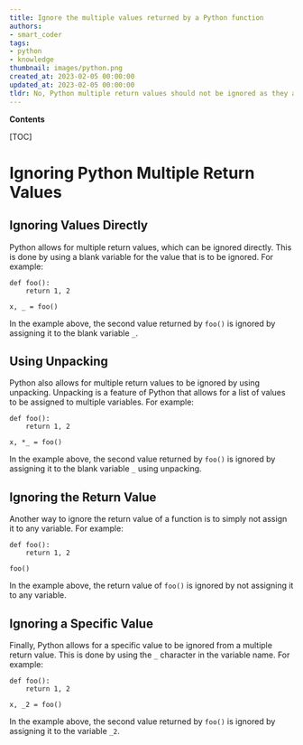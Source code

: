 ```yaml
---
title: Ignore the multiple values returned by a Python function
authors:
- smart_coder
tags:
- python
- knowledge
thumbnail: images/python.png
created_at: 2023-02-05 00:00:00
updated_at: 2023-02-05 00:00:00
tldr: No, Python multiple return values should not be ignored as they are a useful way to return multiple values from a function.
---
```


**Contents**

[TOC]

# Ignoring Python Multiple Return Values

## Ignoring Values Directly
Python allows for multiple return values, which can be ignored directly. This is done by using a blank variable for the value that is to be ignored. For example:

```
def foo():
    return 1, 2

x, _ = foo()
```

In the example above, the second value returned by `foo()` is ignored by assigning it to the blank variable `_`.

## Using Unpacking
Python also allows for multiple return values to be ignored by using unpacking. Unpacking is a feature of Python that allows for a list of values to be assigned to multiple variables. For example:

```
def foo():
    return 1, 2

x, *_ = foo()
```

In the example above, the second value returned by `foo()` is ignored by assigning it to the blank variable `_` using unpacking.

## Ignoring the Return Value
Another way to ignore the return value of a function is to simply not assign it to any variable. For example:

```
def foo():
    return 1, 2

foo()
```

In the example above, the return value of `foo()` is ignored by not assigning it to any variable.

## Ignoring a Specific Value
Finally, Python allows for a specific value to be ignored from a multiple return value. This is done by using the `_` character in the variable name. For example:

```
def foo():
    return 1, 2

x, _2 = foo()
```

In the example above, the second value returned by `foo()` is ignored by assigning it to the variable `_2`.
